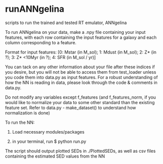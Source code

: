 # runANNgelina
scripts to run the trained and tested RT emulator, ANNgelina

To run ANNgelina on your data, make a .npy file containing your input features, with each row containing the input features for a galaxy and each column corresponding to a feature.

Format for input features: [0: Mstar (in M_sol); 1: Mdust (in M_sol); 2: Z* (in ?); 3: Z* <10Myr (in ?); 4: SFR (in M_sol / yr)]

You can tack on any other information about your file after these indices if you desire, but you will not be able to access them from test_loader unless you code them into data.py as input features. For a robust understanding of how the NN is reading in data, please look through the code & comments in data.py. 

Do not modify any variables except f_features (and f_features_norm, if you would like to normalize your data to some other standard than the existing feature set. Refer to data.py - make_dataset() to understand how normalization is done)

To run the NN:

1) Load necessary modules/packages

2) in your terminal, run $ python run.py

The script should output plotted SEDs in ./PlottedSEDs, as well as csv files containing the estimated SED values from the NN